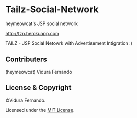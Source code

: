 # Tailz-Social-Network
heymeowcat's JSP social network

http://tzn.herokuapp.com

TAILZ - JSP Social Netowrk with Advertisement Intigration :)

## Contributers
(heymeowcat) Vidura Fernando

## License & Copyright
©Vidura Fernando.

Licensed under the [MIT License](LICENSE).
